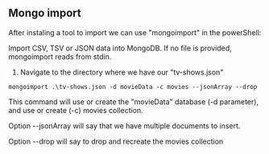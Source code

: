 ﻿## Mongo import

After instaling a tool to import we can use "mongoimport" in the powerShell:

Import CSV, TSV or JSON data into MongoDB. If no file is provided, mongoimport reads from stdin.

1. Navigate to the directory where we have our "tv-shows.json"
```
mongoimport .\tv-shows.json -d movieData -c movies --jsonArray --drop
```

This command will use or create the "movieData" database (-d parameter), and use or create (-c) movies collection.

Option --jsonArray will say that we have multiple documents to insert.

Option --drop will say to drop and recreate the movies collection